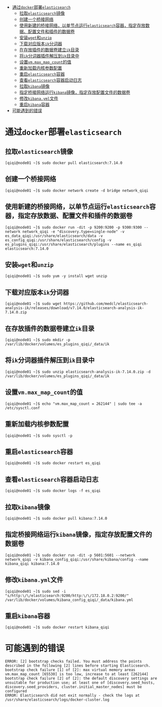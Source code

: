- [通过`docker`部署`elasticsearch`](#通过docker部署elasticsearch)
  - [拉取`elasticsearch`镜像](#拉取elasticsearch镜像)
  - [创建一个桥接网络](#创建一个桥接网络)
  - [使用新建的桥接网络，以单节点运行`elasticsearch`容器，指定存放数据、配置文件和插件的数据卷](#使用新建的桥接网络以单节点运行elasticsearch容器指定存放数据配置文件和插件的数据卷)
  - [安装`wget`和`unzip`](#安装wget和unzip)
  - [下载对应版本`ik`分词器](#下载对应版本ik分词器)
  - [在存放插件的数据卷建立`ik`目录](#在存放插件的数据卷建立ik目录)
  - [将`ik`分词器插件解压到`ik`目录中](#将ik分词器插件解压到ik目录中)
  - [设置`vm.max_map_count`的值](#设置vmmax_map_count的值)
  - [重新加载内核参数配置](#重新加载内核参数配置)
  - [重启`elasticsearch`容器](#重启elasticsearch容器)
  - [查看`elasticsearch`容器启动日志](#查看elasticsearch容器启动日志)
  - [拉取`kibana`镜像](#拉取kibana镜像)
  - [指定桥接网络运行`kibana`镜像，指定存放配置文件的数据卷](#指定桥接网络运行kibana镜像指定存放配置文件的数据卷)
  - [修改`kibana.yml`文件](#修改kibanayml文件)
  - [重启`kibana`容器](#重启kibana容器)
- [可能遇到的错误](#可能遇到的错误)

# 通过`docker`部署`elasticsearch`

## 拉取`elasticsearch`镜像

```shell
[qiqi@node01 ~]$ sudo docker pull elasticsearch:7.14.0
```

## 创建一个桥接网络

```shell
[qiqi@node01 ~]$ sudo docker network create -d bridge network_qiqi
```

## 使用新建的桥接网络，以单节点运行`elasticsearch`容器，指定存放数据、配置文件和插件的数据卷

```shell
[qiqi@node01 ~]$ sudo docker run -dit -p 9200:9200 -p 9300:9300 --network network_qiqi -e "discovery.type=single-node" -v es_data_qiqi:/usr/share/elasticsearch/data -v es_config_qiqi:/usr/share/elasticsearch/config -v es_plugins_qiqi:/usr/share/elasticsearch/plugins --name es_qiqi elasticsearch:7.14.0
```

## 安装`wget`和`unzip`

```shell
[qiqi@node01 ~]$ sudo yum -y install wget unzip
```

## 下载对应版本`ik`分词器

```shell
[qiqi@node01 ~]$ sudo wget https://github.com/medcl/elasticsearch-analysis-ik/releases/download/v7.14.0/elasticsearch-analysis-ik-7.14.0.zip
```

## 在存放插件的数据卷建立`ik`目录

```shell
[qiqi@node01 ~]$ sudo mkdir -p /var/lib/docker/volumes/es_plugins_qiqi/_data/ik
```

## 将`ik`分词器插件解压到`ik`目录中

```shell
[qiqi@node01 ~]$ sudo unzip elasticsearch-analysis-ik-7.14.0.zip -d /var/lib/docker/volumes/es_plugins_qiqi/_data/ik
```

## 设置`vm.max_map_count`的值

```shell
[qiqi@node01 ~]$ echo "vm.max_map_count = 262144" | sudo tee -a /etc/sysctl.conf
```

## 重新加载内核参数配置

```shell
[qiqi@node01 ~]$ sudo sysctl -p
```

## 重启`elasticsearch`容器

```shell
[qiqi@node01 ~]$ sudo docker restart es_qiqi
```

## 查看`elasticsearch`容器启动日志

```shell
[qiqi@node01 ~]$ sudo docker logs -f es_qiqi
```

## 拉取`kibana`镜像

```shell
[qiqi@node01 ~]$ sudo docker pull kibana:7.14.0
```

## 指定桥接网络运行`kibana`镜像，指定存放配置文件的数据卷

```shell
[qiqi@node01 ~]$ sudo docker run -dit -p 5601:5601 --network network_qiqi -v kibana_config_qiqi:/usr/share/kibana/config --name kibana_qiqi kibana:7.14.0
```

## 修改`kibana.yml`文件

```shell
[qiqi@node01 ~]$ sudo sed -i "s/http:\/\/elasticsearch:9200/http:\/\/172.18.0.2:9200/" /var/lib/docker/volumes/kibana_config_qiqi/_data/kibana.yml
```

## 重启`kibana`容器

```shell
[qiqi@node01 ~]$ sudo docker restart kibana_qiqi
```

# 可能遇到的错误

```
ERROR: [2] bootstrap checks failed. You must address the points described in the following [2] lines before starting Elasticsearch.
bootstrap check failure [1] of [2]: max virtual memory areas vm.max_map_count [65530] is too low, increase to at least [262144]
bootstrap check failure [2] of [2]: the default discovery settings are unsuitable for production use; at least one of [discovery.seed_hosts, discovery.seed_providers, cluster.initial_master_nodes] must be configured
ERROR: Elasticsearch did not exit normally - check the logs at /usr/share/elasticsearch/logs/docker-cluster.log
```

